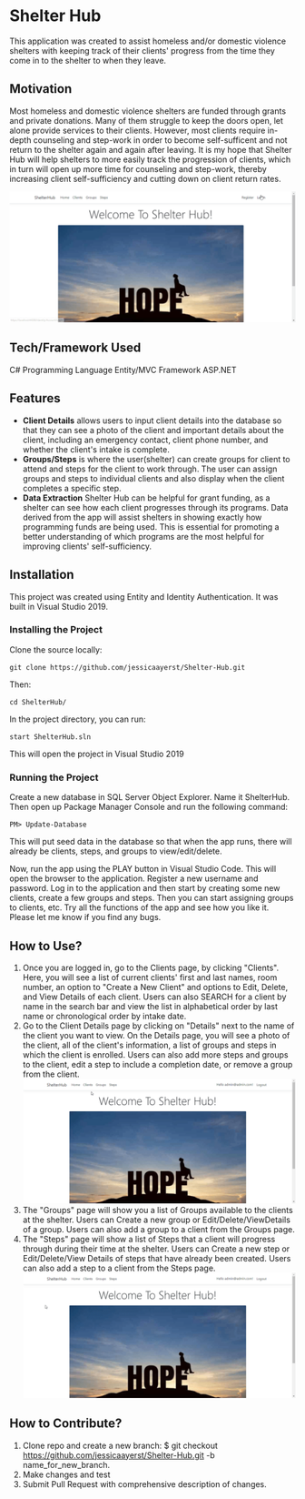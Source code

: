 # Shelter Hub

This application was created to assist homeless and/or domestic violence shelters with keeping track of their clients' progress from the time they come in to the shelter to when they leave.

## Motivation

Most homeless and domestic violence shelters are funded through grants and private donations. Many of them struggle to keep the doors open, let alone provide services to their clients. However, most clients require in-depth counseling and step-work in order to become self-sufficent and not return to the shelter again and again after leaving. It is my hope that Shelter Hub will help shelters to more easily track the progression of clients, which in turn will open up more time for counseling and step-work, thereby increasing client self-sufficiency and cutting down on client return rates.

![Alt Text](ShelterHub/Views/GIFS/Home.gif)


## Tech/Framework Used

C# Programming Language
Entity/MVC Framework
ASP.NET


## Features

- **Client Details** allows users to input client details into the database so that they can see a photo of the client and important details about the client, including an emergency contact, client phone number, and whether the client's intake is complete.
- **Groups/Steps** is where the user(shelter) can create groups for client to attend and steps for the client to work through. The user can assign groups and steps to individual clients and also display when the client completes a specific step.
- **Data Extraction** Shelter Hub can be helpful for grant funding, as a shelter can see how each client progresses through its programs. Data derived from the app will assist shelters in showing exactly how programming funds are being used. This is essential for promoting a better understanding of which programs are the most helpful for improving clients' self-sufficiency.

## Installation

This project was created using Entity and Identity Authentication. It was built in Visual Studio 2019.

### Installing the Project

Clone the source locally:
```
git clone https://github.com/jessicaayerst/Shelter-Hub.git
```

Then:
```
cd ShelterHub/
```

In the project directory, you can run:

```
start ShelterHub.sln
```
This will open the project in Visual Studio 2019

### Running the Project
Create a new database in SQL Server Object Explorer. Name it ShelterHub. Then open up Package Manager Console and run the following command:

```
PM> Update-Database
```

This will put seed data in the database so that when the app runs, there will already be clients, steps, and groups to view/edit/delete.

Now, run the app using the PLAY button in Visual Studio Code. This will open the browser to the application. Register a new username and password. Log in to the application and then start by creating some new clients, create a few groups and steps. Then you can start assigning groups to clients, etc. Try all the functions of the app and see how you like it. Please let me know if you find any bugs.



## How to Use?

1. Once you are logged in, go to the Clients page, by clicking "Clients". Here, you will see a list of current clients' first and last names, room number, an option to "Create a New Client" and options to Edit, Delete, and View Details of each client. Users can also SEARCH for a client by name in the search bar and view the list in alphabetical order by last name or chronological order by intake date.
2. Go to the Client Details page by clicking on "Details" next to the name of the client you want to view. On the Details page, you will see a photo of the client, all of the client's information, a list of groups and steps in which the client is enrolled. Users can also add more steps and groups to the client, edit a step to include a completion date, or remove a group from the client.
![Alt Text](ShelterHub/Views/GIFS/Client-Details.gif)
3. The "Groups" page will show you a list of Groups available to the clients at the shelter. Users can Create a new group or Edit/Delete/ViewDetails of a group. Users can also add a group to a client from the Groups page.
4. The "Steps" page will show a list of Steps that a client will progress through during their time at the shelter. Users can Create a new step or Edit/Delete/View Details of steps that have already been created. Users can also add a step to a client from the Steps page.
![Alt Text](ShelterHub/Views/GIFS/Assign-Step.gif)

## How to Contribute?

1. Clone repo and create a new branch: $ git checkout https://github.com/jessicaayerst/Shelter-Hub.git -b name_for_new_branch.
2. Make changes and test
3. Submit Pull Request with comprehensive description of changes.


